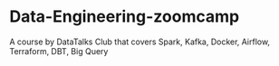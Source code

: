 # Data-Engineering-zoomcamp
A course by DataTalks Club that covers Spark, Kafka, Docker, Airflow, Terraform, DBT, Big Query
